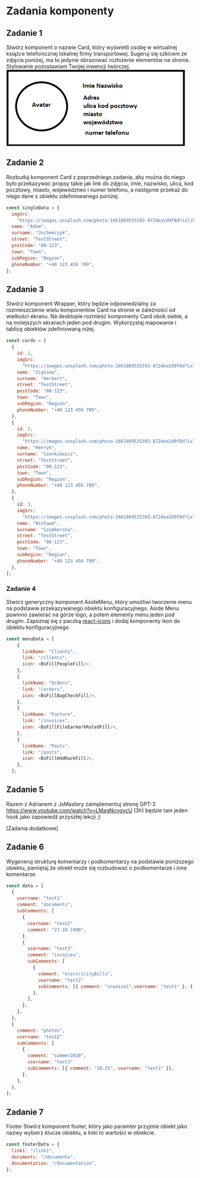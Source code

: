 # Zadania komponenty

## Zadanie 1

Stwórz komponent o nazwie Card, który wyświetli osobę w wirtualnej książce telefonicznej lokalnej firmy transportowej. Sugeruj się szkicem ze zdjęcia poniżej, ma to jedynie obrazować rozłożenie elementów na stronie. Stylowanie pozostawiam Twojej inwencji twórczej.<br/>
![card](./assets/card.png)

## Zadanie 2

Rozbuduj komponent Card z poprzedniego zadania, aby można do niego było przekazywać propsy takie jak link do zdjęcia, imie, nazwisko, ulica, kod pocztowy, miasto, województwo i numer telefonu, a następnie przekaż do niego dane z obiektu zdefiniowanego poniżej.

```js
const singleData = {
  imgSrc:
    "https://images.unsplash.com/photo-1661869535393-872dea2d9f8d?ixlib=rb-1.2.1&ixid=MnwxMjA3fDB8MHxwaG90by1wYWdlfHx8fGVufDB8fHx8&auto=format&fit=crop&w=1887&q=80",
  name: "Adam",
  surname: "Jochemczyk",
  street: "TestStreet",
  postCode: "00-123",
  town: "Town",
  subRegion: "Region",
  phoneNumber: "+48 123 456 789",
};
```

## Zadanie 3

Stwórz komponent Wrapper, który będzie odpowiedzialny za rozmieszczenie wielu komponentów Card na stronie w zależności od wielkości ekranu. Na desktopie rozmieść komponenty Card obok siebie, a na mniejszych ekranach jeden pod drugim. Wykorzystaj mapowanie i tablicę obiektów zdefiniowaną niżej

```js
const cards = [
  {
    id: 1,
    imgSrc:
      "https://images.unsplash.com/photo-1661869535393-872dea2d9f8d?ixlib=rb-1.2.1&ixid=MnwxMjA3fDB8MHxwaG90by1wYWdlfHx8fGVufDB8fHx8&auto=format&fit=crop&w=1887&q=80",
    name: "Zigniew",
    surname: "Herbert",
    street: "TestStreet",
    postCode: "00-123",
    town: "Town",
    subRegion: "Region",
    phoneNumber: "+48 123 456 789",
  },
  {
    id: 2,
    imgSrc:
      "https://images.unsplash.com/photo-1661869535393-872dea2d9f8d?ixlib=rb-1.2.1&ixid=MnwxMjA3fDB8MHxwaG90by1wYWdlfHx8fGVufDB8fHx8&auto=format&fit=crop&w=1887&q=80",
    name: "Henryk",
    surname: "Sienkiewicz",
    street: "TestStreet",
    postCode: "00-123",
    town: "Town",
    subRegion: "Region",
    phoneNumber: "+48 123 456 789",
  },
  {
    id: 3,
    imgSrc:
      "https://images.unsplash.com/photo-1661869535393-872dea2d9f8d?ixlib=rb-1.2.1&ixid=MnwxMjA3fDB8MHxwaG90by1wYWdlfHx8fGVufDB8fHx8&auto=format&fit=crop&w=1887&q=80",
    name: "Wisława",
    surname: "Szymborska",
    street: "TestStreet",
    postCode: "00-123",
    town: "Town",
    subRegion: "Region",
    phoneNumber: "+48 123 456 789",
  },
];
```

### Zadanie 4

Stwórz generyczny komponent AsideMenu, który umożliwi tworzenie menu na podstawie przekazywanego obiektu konfiguracyjnego. Aside Menu powinno zawierać na górze logo, a potem elementy menu jeden pod drugim. Zapoznaj się z paczką [react-icons](https://react-icons.github.io/react-icons/) i dodaj komponenty ikon do obiektu konfiguracyjnego

```js
const menuData = [
    {
      linkName: "Clients",
      link: "/clients",
      icon: <BsFillPeopleFill/>,
    },
    {
      linkName: "Orders",
      link: "/orders",
      icon: <BsFillBagCheckFill/>,
    },
    {
      linkName: "Facture",
      link: "/invoices",
      icon: <BsFillFileEarmarkRuledFill/>,
    },
    {
      linkName: "Posts",
      link: "/posts",
      icon: <BsFillHddRackFill/>,
    },
  ];
```

## Zadanie 5

Razem z Adrianem z JsMastery zaimplementuj stronę GPT-3
https://www.youtube.com/watch?v=LMagNcngvcU (3h)
będzie tam jeden hook jako zapowiedź przyszłej lekcji ;)

[Zadania dodatkowe]

## Zadanie 6

Wygeneruj strukturę komentarzy i podkomentarzy na podstawie poniższego obiektu, pamiętaj że obiekt może się rozbudować o podkomentarze i inne komentarze.

```js
const data = [
  {
    username: "test1"
    comment: "documents",
    subComments: [
      {
        username: "test2"
        comment: "27-10-1990",
      },
      {
        username: "test3"
        comment: "invoices",
        subComments: [
          {
            comment: "electricityBills",
            username: "test2"
            subComments: [{ comment: "invoice1",username: "test1" }, { comment: "invoice2",username: "test3" }],
          },
        ],
      },
    ],
  },
  {
    comment: "photos",
    username: "test2"
    subComments: [
      {
        comment: "summer2020",
        username: "test3"
        subComments: [{ comment: "10.25", username: "test1" }],
      },
    ],
  },
];
```

## Zadanie 7

Footer
Stwórz komponent footer, który jako paramter przyjmie obiekt jako nazwy wybierz klucze obiektu, a linki to wartości w obiekcie.

```js
const footerData = {
  link1: "/link1",
  documents: "/documents",
  documentation: "/documentation",
};
```
